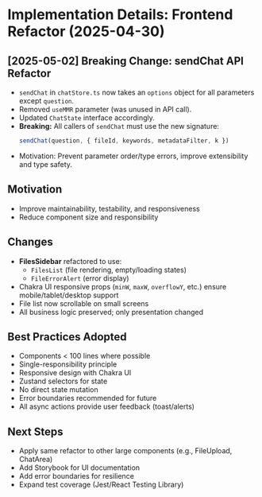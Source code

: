 # Implementation Details: Frontend Refactor (2025-04-30)

## [2025-05-02] Breaking Change: sendChat API Refactor
- `sendChat` in `chatStore.ts` now takes an `options` object for all parameters except `question`.
- Removed `useMMR` parameter (was unused in API call).
- Updated `ChatState` interface accordingly.
- **Breaking:** All callers of `sendChat` must use the new signature:
  ```ts
  sendChat(question, { fileId, keywords, metadataFilter, k })
  ```
- Motivation: Prevent parameter order/type errors, improve extensibility and type safety.

## Motivation
- Improve maintainability, testability, and responsiveness
- Reduce component size and responsibility

## Changes
- **FilesSidebar** refactored to use:
  - `FilesList` (file rendering, empty/loading states)
  - `FileErrorAlert` (error display)
- Chakra UI responsive props (`minW`, `maxW`, `overflowY`, etc.) ensure mobile/tablet/desktop support
- File list now scrollable on small screens
- All business logic preserved; only presentation changed

## Best Practices Adopted
- Components < 100 lines where possible
- Single-responsibility principle
- Responsive design with Chakra UI
- Zustand selectors for state
- No direct state mutation
- Error boundaries recommended for future
- All async actions provide user feedback (toast/alerts)

## Next Steps
- Apply same refactor to other large components (e.g., FileUpload, ChatArea)
- Add Storybook for UI documentation
- Add error boundaries for resilience
- Expand test coverage (Jest/React Testing Library)
